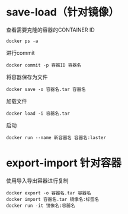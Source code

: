 # save-load（针对镜像）

查看需要克隆的容器的CONTAINER ID

```
docker ps -a
```

进行commit

```
docker commit -p 容器ID 容器名
```

将容器保存为文件

```
docker save -o 容器名.tar 容器名
```

加载文件

```
docker load -i 容器名.tar
```

启动

```
docker run --name 新容器名 容器名:laster
```

# export-import 针对容器

使用导入导出容器进行复制

```
docker export -o 容器名.tar 容器名
docker import 容器名.tar 镜像名:标签名
docker run -it 镜像名:容器名
```


